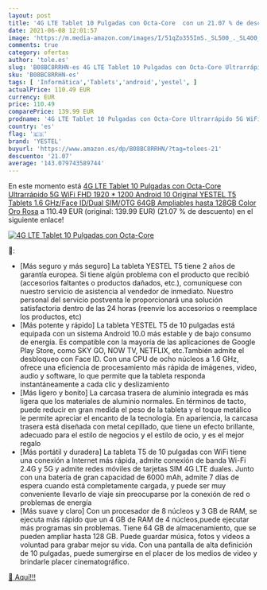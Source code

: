 ```yaml
---
layout: post
title: '4G LTE Tablet 10 Pulgadas con Octa-Core  con un 21.07 % de descuento'
date: 2021-06-08 12:01:57
image: 'https://m.media-amazon.com/images/I/51qZo355ImS._SL500_._SL400_.jpg'
comments: true
category: ofertas
author: 'tole.es'
slug: 'B08BC8RRHN-es 4G LTE Tablet 10 Pulgadas con Octa-Core Ultrarrápido 5G...'
sku: 'B08BC8RRHN-es'
tags: [ 'Informática','Tablets','android','yestel', ]
actualPrice: 110.49 EUR
currency: EUR
price: 110.49
comparePrice: 139.99 EUR
prodname: '4G LTE Tablet 10 Pulgadas con Octa-Core Ultrarrápido 5G WiFi  FHD 1920 * 1200 Android 10 Original YESTEL T5 Tablets  1.6 GHz/Face ID/Dual SIM/OTG  64GB Ampliables hasta 128GB  Color Oro Rosa'
country: 'es'
flag: '🇪🇸'
brand: 'YESTEL'
buyurl: 'https://www.amazon.es/dp/B08BC8RRHN/?tag=tolees-21'
descuento: '21.07'
average: '143.079743589744'
---
```


En este momento está [4G LTE Tablet 10 Pulgadas con Octa-Core Ultrarrápido 5G WiFi  FHD 1920 * 1200 Android 10 Original YESTEL T5 Tablets  1.6 GHz/Face ID/Dual SIM/OTG  64GB Ampliables hasta 128GB  Color Oro Rosa](https://www.amazon.es/dp/B08BC8RRHN/?tag=tolees-21) a 110.49 EUR (original: 139.99 EUR) (21.07 %  de descuento) en el siguiente enlace!

[![4G LTE Tablet 10 Pulgadas con Octa-Core ](https://m.media-amazon.com/images/I/51qZo355ImS._SL500_._SL400_.jpg)](https://www.amazon.es/dp/B08BC8RRHN/?tag=tolees-21)

🔎:

- [Más seguro y más seguro] La tableta YESTEL T5 tiene 2 años de garantía europea. Si tiene algún problema con el producto que recibió (accesorios faltantes o productos dañados, etc.), comuníquese con nuestro servicio de asistencia al vendedor de inmediato. Nuestro personal del servicio postventa le proporcionará una solución satisfactoria dentro de las 24 horas (reenvíe los accesorios o reemplace los productos, etc)
- [Más potente y rápido] La tableta YESTEL T5 de 10 pulgadas está equipada con un sistema Android 10.0 más estable y de bajo consumo de energía. Es compatible con la mayoría de las aplicaciones de Google Play Store, como SKY GO, NOW TV, NETFLIX, etc.También admite el desbloqueo con Face ID. Con una CPU de ocho núcleos a 1.6 GHz, ofrece una eficiencia de procesamiento más rápida de imágenes, video, audio y software, lo que permite que la tableta responda instantáneamente a cada clic y deslizamiento
- [Más ligero y bonito] La carcasa trasera de aluminio integrada es más ligera que los materiales de aluminio normales. En términos de tacto, puede reducir en gran medida el peso de la tableta y el toque metálico le permite apreciar el encanto de la tecnología. En apariencia, la carcasa trasera está diseñada con metal cepillado, que tiene un efecto brillante, adecuado para el estilo de negocios y el estilo de ocio, y es el mejor regalo
- [Más portátil y duradera] La tableta T5 de 10 pulgadas con WiFi tiene una conexión a Internet más rápida, admite conexión de banda Wi-Fi 2.4G y 5G y admite redes móviles de tarjetas SIM 4G LTE duales. Junto con una batería de gran capacidad de 6000 mAh, admite 7 días de espera cuando está completamente cargada, y puede ser muy conveniente llevarlo de viaje sin preocuparse por la conexión de red o problemas de energía
- [Más suave y claro] Con un procesador de 8 núcleos y 3 GB de RAM, se ejecuta más rápido que un 4 GB de RAM de 4 núcleos,puede ejecutar más programas sin problemas. Tiene 64 GB de almacenamiento, que se pueden ampliar hasta 128 GB. Puede guardar música, fotos y videos a voluntad para grabar mejor su vida. Con una pantalla de alta definición de 10 pulgadas, puede sumergirse en el placer de los medios de video y brindarle placer cinematográfico.

[🛒 Aquí!!!](https://www.amazon.es/dp/B08BC8RRHN/?tag=tolees-21)

